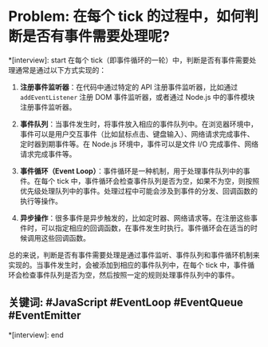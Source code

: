 # Problem: 在每个 tick 的过程中，如何判断是否有事件需要处理呢?

*[interview]: start
在每个 tick（即事件循环的一轮）中，判断是否有事件需要处理通常是通过以下方式实现的：

1. **注册事件监听器**：在代码中通过特定的 API 注册事件监听器，比如通过 `addEventListener` 注册 DOM 事件监听器，或者通过 Node.js 中的事件模块注册事件监听器。

2. **事件队列**：当事件发生时，将事件放入相应的事件队列中。在浏览器环境中，事件可以是用户交互事件（比如鼠标点击、键盘输入）、网络请求完成事件、定时器到期事件等。在 Node.js 环境中，事件可以是文件 I/O 完成事件、网络请求完成事件等。

3. **事件循环（Event Loop）**：事件循环是一种机制，用于处理事件队列中的事件。在每个 tick 中，事件循环会检查事件队列是否为空，如果不为空，则按照优先级处理队列中的事件。处理过程中可能会涉及到事件的分发、回调函数的执行等操作。

4. **异步操作**：很多事件是异步触发的，比如定时器、网络请求等。在注册这些事件时，可以指定相应的回调函数，在事件发生时执行。事件循环会在适当的时候调用这些回调函数。

总的来说，判断是否有事件需要处理是通过事件监听、事件队列和事件循环机制来实现的。当事件发生时，会被添加到相应的事件队列中，在每个 tick 中，事件循环会检查事件队列是否为空，然后按照一定的规则处理事件队列中的事件。

## 关键词: #JavaScript #EventLoop #EventQueue #EventEmitter
*[interview]: end
